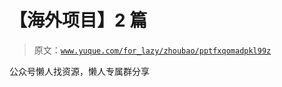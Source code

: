 # 【海外项目】2 篇

> 原文：[`www.yuque.com/for_lazy/zhoubao/pptfxqomadpkl99z`](https://www.yuque.com/for_lazy/zhoubao/pptfxqomadpkl99z)

公众号懒人找资源，懒人专属群分享